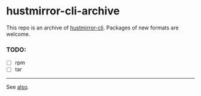# hustmirror-cli-archive

This repo is an archive of [hustmirror-cli](https://github.com/hust-open-atom-club/hustmirror-cli).
Packages of new formats are welcome.

### TODO:
* [ ] rpm
* [ ] tar
***

See [also](https://github.com/hust-open-atom-club/hustmirror-cli/releases).
